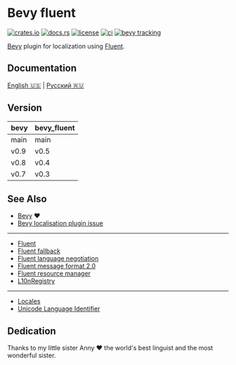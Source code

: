# Bevy fluent

[![crates.io](https://img.shields.io/crates/v/bevy_fluent.svg)](https://crates.io/crates/bevy_fluent)
[![docs.rs](https://docs.rs/bevy_fluent/badge.svg)](https://docs.rs/bevy_fluent)
[![license](https://img.shields.io/crates/l/bevy_fluent)](#license)
[![ci](https://github.com/kgv/bevy_fluent/workflows/ci/badge.svg)](https://github.com/kgv/bevy_fluent/actions)
[![bevy tracking](https://img.shields.io/badge/bevy%20tracking-main-yellow)](https://github.com/bevyengine/bevy/blob/master/docs/plugins_guidelines.md#master-branch-tracking)

[Bevy][bevy] plugin for localization using [Fluent][fluent].

## Documentation

[English 🇺🇸](doc/en-US.md) | [Русский 🇷🇺](doc/ru-RU.md)

## Version

| bevy | bevy_fluent |
|------|-------------|
| main | main        |
| v0.9 | v0.5        |
| v0.8 | v0.4        |
| v0.7 | v0.3        |

## See Also

- [Bevy][bevy] ❤️
- [Bevy localisation plugin issue][bevy-localisation-plugin-issue]

***

- [Fluent][fluent]
- [Fluent fallback][fluent-fallback]
- [Fluent language negotiation][fluent-langneg]
- [Fluent message format 2.0][fluent-message-format-2.0]
- [Fluent resource manager][fluent-resmgr]
- [L10nRegistry][l10nregistry]

***

- [Locales](https://github.com/unicode-org/cldr-json/blob/master/cldr-json/cldr-core/availableLocales.json)
- [Unicode Language Identifier][unicode-language-identifier]

## Dedication

Thanks to my little sister Anny ❤️ the world's best linguist and the most
wonderful sister.

[bevy]: https://github.com/bevyengine/bevy
[bevy-localisation-plugin-issue]: https://github.com/bevyengine/bevy/issues/461
[fluent]: https://github.com/projectfluent/fluent-rs
[fluent-fallback]: https://github.com/projectfluent/fluent-rs/tree/master/fluent-fallback
[fluent-langneg]: https://github.com/projectfluent/fluent-langneg-rs
[fluent-message-format-2.0]: https://github.com/zbraniecki/message-format-2.0-rs
[fluent-resmgr]: https://github.com/projectfluent/fluent-rs/tree/master/fluent-resmgr
[l10nregistry]: https://github.com/zbraniecki/l10nregistry-rs
[unicode-language-identifier]: http://unicode.org/reports/tr35/#Unicode_language_identifier

[unic-locale]: https://docs.rs/unic-locale/0.9.0/unic_locale/index.html
[language-tags]: https://www.w3.org/International/questions/qa-choosing-language-tags.ru
[language-subtag-lookup]: https://r12a.github.io/app-subtags
[iana-language-subtag-registry]: http://www.iana.org/assignments/language-subtag-registry
